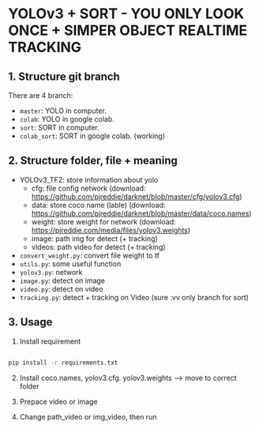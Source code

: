 # YOLOv3 + SORT - YOU ONLY LOOK ONCE + SIMPER OBJECT REALTIME TRACKING

## 1. Structure git branch

There are 4 branch:

- `master`: YOLO in computer.
- `colab`: YOLO in google colab.
- `sort`: SORT in computer.
- `colab_sort`: SORT in google colab. (working)

## 2. Structure folder, file + meaning

- YOLOv3_TF2: store information about yolo
  - cfg: file config network (download: https://github.com/pjreddie/darknet/blob/master/cfg/yolov3.cfg)
  - data: store coco name (lable) (download: https://github.com/pjreddie/darknet/blob/master/data/coco.names)
  - weight: store weight for network (download: https://pjreddie.com/media/files/yolov3.weights)
  - image: path img for detect (+ tracking)
  - videos: path video for detect (+ tracking)
- `convert_weight.py`: convert file weight to tf
- `utils.py`: some useful function
- `yolov3.py`: network
- `image.py`: detect on image
- `video.py`: detect on video
- `tracking.py`: detect + tracking on Video (sure :vv only branch for sort)

## 3. Usage

1. Install requirement

```sh

pip install -r requirements.txt

```

2. Install coco.names, yolov3.cfg. yolov3.weights --> move to correct folder

3. Prepace video or image

4. Change path_video or img_video, then run
